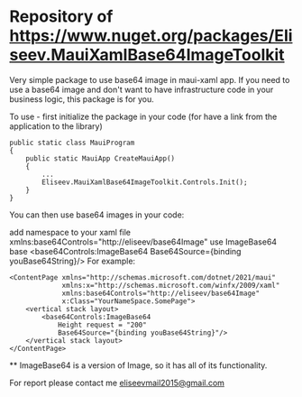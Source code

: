 # Repository of https://www.nuget.org/packages/Eliseev.MauiXamlBase64ImageToolkit

Very simple package to use base64 image in maui-xaml app. If you need to use a base64 image and don't want to have infrastructure code in your business logic, this package is for you.

To use - first initialize the package in your code (for have a link from the application to the library)

```
public static class MauiProgram
{
    public static MauiApp CreateMauiApp()
    {
        ...
        Eliseev.MauiXamlBase64ImageToolkit.Controls.Init();
    }
}
```

You can then use base64 images in your code:

add namespace to your xaml file xmlns:base64Controls="http://eliseev/base64Image"
use ImageBase64 base <base64Controls:ImageBase64 Base64Source={binding youBase64String}/>
For example:
```
<ContentPage xmlns="http://schemas.microsoft.com/dotnet/2021/maui"
             xmlns:x="http://schemas.microsoft.com/winfx/2009/xaml"
             xmlns:base64Controls="http://eliseev/base64Image"
             x:Class="YourNameSpace.SomePage">
    <vertical stack layout>
        <base64Controls:ImageBase64
            Height request = "200"
            Base64Source="{binding youBase64String}"/>
    </vertical stack layout>
</ContentPage>
```

** ImageBase64 is a version of Image, so it has all of its functionality.


For report please contact me eliseevmail2015@gmail.com
